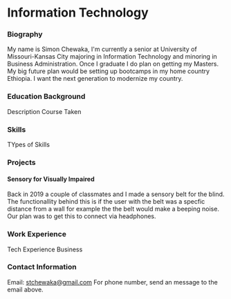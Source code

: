 # Information Technology

### Biography
My name is Simon Chewaka, I'm currently a senior at University of Missouri-Kansas City majoring in Information Technology and minoring in Business Administration. Once I graduate I do plan on getting my Masters. My big future plan would be setting up bootcamps
in my home country Ethiopia. I want the next generation to modernize my country.

### Education Background
Description
Course Taken

### Skills
TYpes of Skills

### Projects
#### Sensory for Visually Impaired
Back in 2019 a couple of classmates and I made a sensory belt for the blind. The functionallity behind this is if the user with the belt was a specfic distance from a wall for example the the belt would make a beeping noise. Our plan was to get this to connect via
headphones.

### Work Experience
Tech Experience
Business

### Contact Information
Email: stchewaka@gmail.com
For phone number, send an message to the email above.
